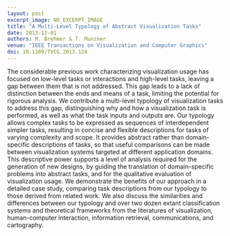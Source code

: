 ```yaml
---
layout: post
excerpt_image: NO_EXCERPT_IMAGE
title: "A Multi-Level Typology of Abstract Visualization Tasks"
date: 2013-12-01
authors: M. Brehmer & T. Munzner
venue: "IEEE Transactions on Visualization and Computer Graphics"
doi: 10.1109/TVCG.2013.124
---
```

The considerable previous work characterizing visualization usage has focused on low-level tasks or interactions and high-level tasks, leaving a gap between them that is not addressed. This gap leads to a lack of distinction between the ends and means of a task, limiting the potential for rigorous analysis. We contribute a multi-level typology of visualization tasks to address this gap, distinguishing why and how a visualization task is performed, as well as what the task inputs and outputs are. Our typology allows complex tasks to be expressed as sequences of interdependent simpler tasks, resulting in concise and flexible descriptions for tasks of varying complexity and scope. It provides abstract rather than domain-specific descriptions of tasks, so that useful comparisons can be made between visualization systems targeted at different application domains. This descriptive power supports a level of analysis required for the generation of new designs, by guiding the translation of domain-specific problems into abstract tasks, and for the qualitative evaluation of visualization usage. We demonstrate the benefits of our approach in a detailed case study, comparing task descriptions from our typology to those derived from related work. We also discuss the similarities and differences between our typology and over two dozen extant classification systems and theoretical frameworks from the literatures of visualization, human-computer interaction, information retrieval, communications, and cartography.
